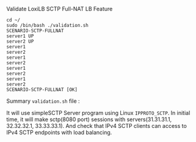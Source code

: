 

Validate LoxiLB SCTP Full-NAT LB Feature

```
cd ~/
sudo /bin/bash ./validation.sh
SCENARIO-SCTP-FULLNAT
server1 UP
server2 UP
server1
server2
server1
server2
server1
server2
server1
server2
SCENARIO-SCTP-FULLNAT [OK]
```

Summary `validation.sh` file :

It will use simpleSCTP Server program using Linux `IPPROTO_SCTP`. In initial time, it will make sctp(8080 port) sessions with servers(31.31.31.1, 32.32.32.1, 33.33.33.1). And check that IPv4 SCTP clients can access to IPv4 SCTP endpoints with load balancing.


